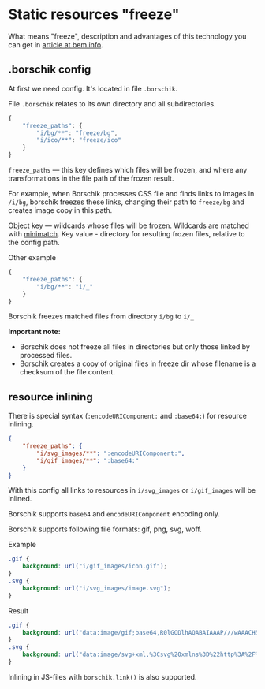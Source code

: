 # Static resources "freeze"

What means "freeze", description and advantages of this technology you can get in [article at bem.info](http://bem.info/articles/borschik).

## .borschik config

At first we need config. It's located in file `.borschik`.

File `.borschik` relates to its own directory and all subdirectories.
```js
{
    "freeze_paths": {
        "i/bg/**": "freeze/bg",
        "i/ico/**": "freeze/ico"
    }
}
```

`freeze_paths` — this key defines which files will be frozen, and where any transformations in the file path of the frozen result.

For example, when Borschik processes CSS file and finds links to images in `/i/bg`,
borschik freezes these links, changing their path to `freeze/bg` and creates image copy in this path.

Object key — wildcards whose files will be frozen. Wildcards are matched with [minimatch](https://github.com/isaacs/minimatch).
Key value - directory for resulting frozen files, relative to the config path.

Other example
```js
{
    "freeze_paths": {
        "i/bg/**": "i/_"
    }
}
```
Borschik freezes matched files from directory `i/bg` to `i/_`

**Important note:**
* Borschik does not freeze all files in directories but only those linked by processed files.
* Borschik creates a copy of original files in freeze dir whose filename is a checksum of the file content.

## resource inlining
There is special syntax (`:encodeURIComponent:` and `:base64:`) for resource inlining.

```json
{
    "freeze_paths": {
        "i/svg_images/**": ":encodeURIComponent:",
        "i/gif_images/**": ":base64:"
    }
}
```

With this config all links to resources in `i/svg_images` or `i/gif_images` will be inlined.

Borschik supports `base64` and `encodeURIComponent` encoding only.

Borschik supports following file formats: gif, png, svg, woff.

Example
```css
.gif {
    background: url("i/gif_images/icon.gif");
}
.svg {
    background: url("i/svg_images/image.svg");
}
```

Result
```css
.gif {
    background: url("data:image/gif;base64,R0lGODlhAQABAIAAAP///wAAACH5BAEAAAAALAAAAAABAAEAAAICRAEAOw==");
}
.svg {
    background: url("data:image/svg+xml,%3Csvg%20xmlns%3D%22http%3A%2F%2Fwww.w3.org.......");
}
```

Inlining in JS-files with `borschik.link()` is also supported.
